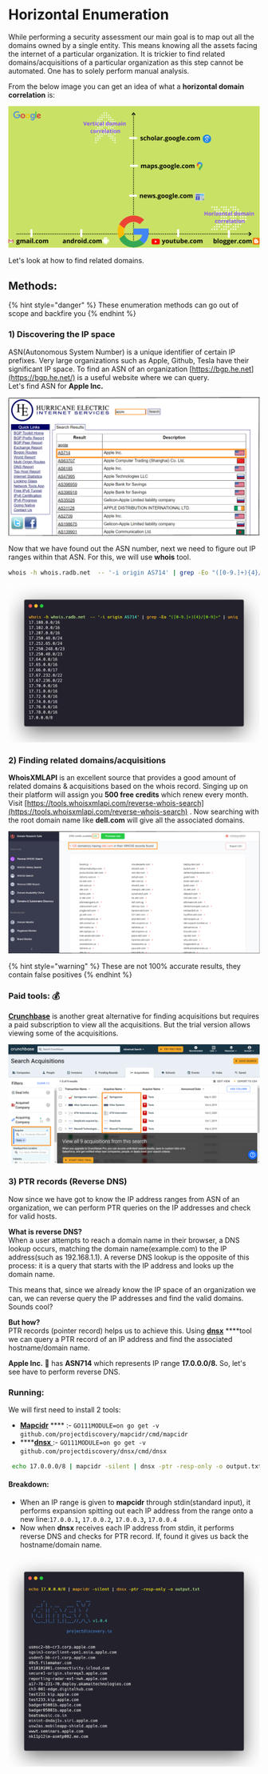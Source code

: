 # Horizontal Enumeration

While performing a security assessment our main goal is to map out all the domains owned by a single entity. This means knowing all the assets facing the internet of a particular organization. It is trickier to find related domains/acquisitions of a particular organization as this step cannot be automated. One has to solely perform manual analysis.  

From the below image you can get an idea of what a **horizontal domain correlation** is:

![](../.gitbook/assets/enumeration-2-.png)

  
Let's look at how to find related domains.

## Methods:

{% hint style="danger" %}
These enumeration methods can go out of scope and backfire you
{% endhint %}

### 1\) Discovering the IP space

ASN\(Autonomous System Number\) is a unique identifier of certain IP prefixes. Very large organizations such as Apple, Github, Tesla have their significant IP space. To find an ASN of an organization [https://bgp.he.net](https://bgp.he.net/) is a useful website where we can query.  
Let's find ASN for **Apple Inc.**

![](../.gitbook/assets/hurricane.png)

Now that we have found out the ASN number, next we need to figure out IP ranges within that ASN. For this, we will use **whois** tool.

```bash
whois -h whois.radb.net  -- '-i origin AS714' | grep -Eo "([0-9.]+){4}/[0-9]+" | uniq
```

![](../.gitbook/assets/asnip.png)

### 2\) Finding related domains/acquisitions

**WhoisXMLAPI** is an excellent source that provides a good amount of related domains & acquisitions based on the whois record. Singing up on their platform will assign you **500 free credits** which renew every month.  
Visit [https://tools.whoisxmlapi.com/reverse-whois-search](https://tools.whoisxmlapi.com/reverse-whois-search) . Now searching with the root domain name like **dell.com** will give all the associated domains.

![](../.gitbook/assets/whoisxml.png)

{% hint style="warning" %}
These are not 100% accurate results, they contain false positives
{% endhint %}

### Paid tools: 💰 

[**Crunchbase**](https://www.crunchbase.com/) is another great alternative for finding acquisitions but requires a paid subscription to view all the acquisitions. But the trial version allows viewing some of the acquisitions.

![](../.gitbook/assets/crunchbase.png)

### 3\) PTR records \(Reverse DNS\)

Now since we have got to know the IP address ranges from ASN of an organization, we can perform PTR queries on the IP addresses and check for valid hosts.  
  
**What is reverse DNS?**  
When a user attempts to reach a domain name in their browser, a DNS lookup occurs, matching the domain name\(example.com\) to the IP address\(such as 192.168.1.1\). A reverse DNS lookup is the opposite of this process: it is a query that starts with the IP address and looks up the domain name.

This means that, since we already know the IP space of an organization we can, we can reverse query the IP addresses and find the valid domains. Sounds cool?

**But how?**  
PTR records \(pointer record\) helps us to achieve this. Using [**dnsx**](https://github.com/projectdiscovery/dnsx) ****tool we can query a PTR record of an IP address and find the associated hostname/domain name.

**Apple Inc.** 🍎  has **ASN714** which represents IP range **17.0.0.0/8.** So, let's see have to perform reverse DNS.

### Running:

We will first need to install 2 tools:

* [**Mapcidr**](https://github.com/projectdiscovery/mapcidr) **** :- `GO111MODULE=on go get -v github.com/projectdiscovery/mapcidr/cmd/mapcidr`
* \*\*\*\*[**dnsx** ](https://github.com/projectdiscovery/dnsx)       :- `GO111MODULE=on go get -v github.com/projectdiscovery/dnsx/cmd/dnsx`

```bash
 echo 17.0.0.0/8 | mapcidr -silent | dnsx -ptr -resp-only -o output.txt
```

#### Breakdown:

* When an IP range is given to **mapcidr** through stdin\(standard input\), it performs expansion spitting out each IP address from the range onto a new line:`17.0.0.1`**,** `17.0.0.2`**,** `17.0.0.3`**,** `17.0.0.4`
* Now when **dnsx** receives each IP address from stdin, it performs reverse DNS and checks for PTR record. If, found it gives us back the hostname/domain name.

![](../.gitbook/assets/ptr.png)





####   

